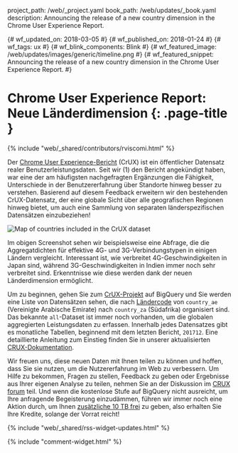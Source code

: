 project_path: /web/_project.yaml
book_path: /web/updates/_book.yaml
description: Announcing the release of a new country dimension in the Chrome User Experience Report.

{# wf_updated_on: 2018-03-05 #}
{# wf_published_on: 2018-01-24 #}
{# wf_tags: ux #}
{# wf_blink_components: Blink #}
{# wf_featured_image: /web/updates/images/generic/timeline.png #}
{# wf_featured_snippet: Announcing the release of a new country dimension in the Chrome User Experience Report. #}

# Chrome User Experience Report: Neue Länderdimension {: .page-title }

{% include "web/_shared/contributors/rviscomi.html" %}

<div class="clearfix"></div>

Der [Chrome User Experience-Bericht](/web/tools/chrome-user-experience-report/) (CrUX) ist ein öffentlicher Datensatz realer Benutzerleistungsdaten. Seit wir (1) den Bericht angekündigt haben, war eine der am häufigsten nachgefragten Ergänzungen die Fähigkeit, Unterschiede in der Benutzererfahrung über Standorte hinweg besser zu verstehen. Basierend auf diesem Feedback erweitern wir den bestehenden CrUX-Datensatz, der eine globale Sicht über alle geografischen Regionen hinweg bietet, um auch eine Sammlung von separaten länderspezifischen Datensätzen einzubeziehen!

<img src="/web/updates/images/2018/01/crux-countries.png"
    alt="Map of countries included in the CrUX dataset"/>

Im obigen Screenshot sehen wir beispielsweise eine Abfrage, die die Aggregatdichten für effektive 4G- und 3G-Verbindungstypen in einigen Ländern vergleicht. Interessant ist, wie verbreitet 4G-Geschwindigkeiten in Japan sind, während 3G-Geschwindigkeiten in Indien immer noch sehr verbreitet sind. Erkenntnisse wie diese werden dank der neuen Länderdimension ermöglicht.

Um zu beginnen, gehen Sie zum [CrUX-Projekt](https://bigquery.cloud.google.com/dataset/chrome-ux-report:all) auf BigQuery und Sie werden eine Liste von Datensätzen sehen, die nach [Ländercode](https://en.wikipedia.org/wiki/ISO_3166-1_alpha-2) von `country_ae` (Vereinigte Arabische Emirate) nach `country_za` (Südafrika) organisiert sind. Das bekannte `all`-Dataset ist immer noch vorhanden, um die globalen aggregierten Leistungsdaten zu erfassen. Innerhalb jedes Datensatzes gibt es monatliche Tabellen, beginnend mit dem letzten Bericht, `201712`. Eine detaillierte Anleitung zum Einstieg finden Sie in unserer aktualisierten [CRUX-Dokumentation](/web/tools/chrome-user-experience-report/).

Wir freuen uns, diese neuen Daten mit Ihnen teilen zu können und hoffen, dass Sie sie nutzen, um die Nutzererfahrung im Web zu verbessern. Um Hilfe zu bekommen, Fragen zu stellen, Feedback zu geben oder Ergebnisse aus Ihrer eigenen Analyse zu teilen, nehmen Sie an der Diskussion im [CRUX forum](https://groups.google.com/a/chromium.org/forum/#!forum/chrome-ux-report) teil. Und wenn die kostenlose Stufe auf BigQuery nicht ausreicht, um Ihre anfragende Begeisterung einzudämmen, führen wir immer noch eine Aktion durch, um Ihnen [zusätzliche 10 TB frei](https://docs.google.com/forms/d/e/1FAIpQLSeMYnz93JQuO7rPewVrKpLfxO7JREOysti0CQyRo31bc7cXHA/viewform) zu geben, also erhalten Sie Ihre Kredite, solange der Vorrat reicht!

{% include "web/_shared/rss-widget-updates.html" %}

{% include "comment-widget.html" %}
